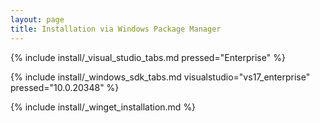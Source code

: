 ```yaml
---
layout: page
title: Installation via Windows Package Manager
---
```


{% include install/_visual_studio_tabs.md pressed="Enterprise" %}

{% include install/_windows_sdk_tabs.md visualstudio="vs17_enterprise" pressed="10.0.20348" %}

{% include install/_winget_installation.md %}
